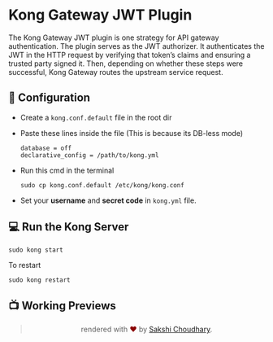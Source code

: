 # Kong Gateway JWT Plugin

The Kong Gateway JWT plugin is one strategy for API gateway authentication. The plugin serves as the JWT authorizer. It authenticates the JWT in the HTTP request by verifying that token’s claims and ensuring a trusted party signed it. Then, depending on whether these steps were successful, Kong Gateway routes the upstream service request.

## 🔧 Configuration

- Create a `kong.conf.default` file in the root dir

- Paste these lines inside the file
(This is because its DB-less mode)

    ```
    database = off
    declarative_config = /path/to/kong.yml
    ```
- Run this cmd in the terminal 
   
    ```
    sudo cp kong.conf.default /etc/kong/kong.conf
    ```

- Set your **username** and **secret code** in `kong.yml` file.

## 💻 Run the Kong Server

```
sudo kong start
```

To restart

```
sudo kong restart
```

## 📺 Working Previews



<blockquote align="center"> 
  rendered with <span style="color: #8b0000;">&hearts;</span> by <a href="https://sakshichoudhary.tech">Sakshi Choudhary</a>.

</blockquote> 